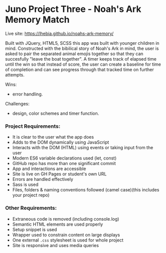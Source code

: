# Juno Project Three - Noah's Ark Memory Match

Live site: https://lhebia.github.io/noahs-ark-memory/

Built with JQuery, HTML5, SCSS this app was built with younger children in mind. Constructed with the bibilical story of Noah's Ark in mind, the user is asked to pair the separated animal emojis together so that they can succesfully "leave the boat together". A timer keeps track of elapsed time until the win so that instead of score, the user can create a baseline for time of completion and can see progress through that tracked time on further attempts.

Wins: 
- error handling.

Challenges: 
- design, color schemes and timer function.

### Project Requirements:

* It is clear to the user what the app does
* Adds to the DOM dynamically using JavaScript
* Interacts with the DOM (HTML) using events or taking input from the user
* Modern ES6 variable declarations used (let, const)
* GitHub repo has more than one significant commit
* App and interactions are accessible
* Site is live on GH Pages or student's own URL
* Errors are handled effectively
* Sass is used
* Files, folders & naming conventions followed (camel case)(this includes your project repo)

### Other Requirements:

* Extraneous code is removed (including console.log)
* Semantic HTML elements are used properly
* Setup snippet is used
* Wrapper used to constrain content on large displays
* One external ```.css``` stylesheet is used for whole project
* Site is responsive and uses media queries

